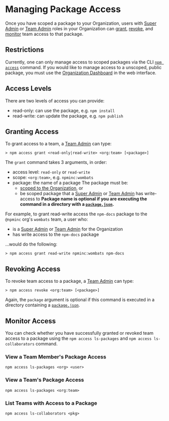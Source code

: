 <!--
title: 06 - Package Access
featured: true
-->

# Managing Package Access

Once you have scoped a package to your Organization, users with 
[Super Admin] or [Team Admin] roles in your Organization can
[grant][1], [revoke][2], and [monitor][3] team access to that
package.

## Restrictions

Currently, one can only manage access to scoped packages via the CLI
[`npm access`] command. If you would like to manage access to a unscoped,
public package, you must use the [Organization Dashboard][4] in the
web interface.

## Access Levels 

There are two levels of access you can provide:
- read-only: can use the package, e.g. `npm install`
- read-write: can update the package, e.g. `npm publish`

## Granting Access

To grant access to a team, a [Team Admin] can type:
 
```
> npm access grant <read-only|read-write> <org:team> [<package>]
```

The `grant` command takes 3 arguments, in order:
  - access level: `read-only` or `read-write`
  - scope: `<org:team>`, e.g. `npminc:wombats`
  - package: the name of a package
    The package must be:
      - [scoped to the Organization][5], or
      - be scoped package that a [Super Admin] or [Team Admin] has
        write-access to
    **Package name is optional if you are executing the command in a
    directory with a [`package.json`].**


For example, to  grant read-write access the `npm-docs` package to
the `@npminc` org's `wombats` team, a user who:
  - is a [Super Admin] or [Team Admin] for the Organization
  - has write access to the `npm-docs` package

...would do the following:

```
> npm access grant read-write npminc:wombats npm-docs
```

## Revoking Access

To revoke team access to a package, a [Team Admin] can type:

```
> npm access revoke <org:team> [<package>]
```

Again, the `package` argument is optional if this command is
executed in a directory containing a [`package.json`].

## Monitor Access

You can check whether you have successfully granted or revoked
team access to a package using the `npm access ls-packages` and
`npm access ls-collaborators` command.

### View a Team Member's Package Access
```
npm access ls-packages <org> <user>
```

### View a Team's Package Access
```
npm access ls-packages <org:team>
```

### List Teams with Access to a Package
```
npm access ls-collaborators <pkg>
```

[Team Admin]: /orgs/roles#team-admin
[Super Admin]: /orgs/roles#super-admin
[1]: #granting-access
[2]: #revoking-access
[3]: #monitor-access
[4]: /orgs/setup#organization-dashboard
[5]: /orgs/scoping-packages
[`npm access`]: /cli/npm-access
[`package.json`]: /files/package.json

